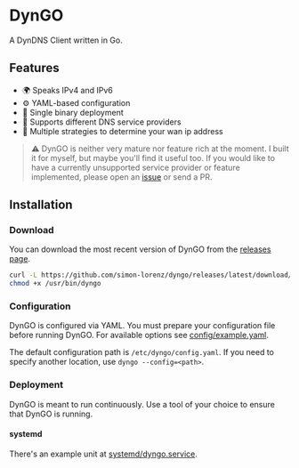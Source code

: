 # DynGO

A DynDNS Client written in Go.

## Features

- 🌍 Speaks IPv4 and IPv6
- ⚙️ YAML-based configuration
- 🥇 Single binary deployment
- 📗 Supports different DNS service providers
- 🔎 Multiple strategies to determine your wan ip address

> ⚠️ DynGO is neither very mature nor feature rich at the moment. I built it for myself, but maybe you'll find it useful too. If you would like to have a currently unsupported service provider or feature implemented, please open an [issue](https://github.com/simon-lorenz/dyngo/issues/new) or send a PR.

## Installation

### Download

You can download the most recent version of DynGO from the [releases page](https://github.com/simon-lorenz/dyngo/releases).

```bash
curl -L https://github.com/simon-lorenz/dyngo/releases/latest/download/dyngo-$(uname -m) -o /usr/bin/dyngo
chmod +x /usr/bin/dyngo
```

### Configuration

DynGO is configured via YAML. You must prepare your configuration file before running DynGO. For available options see [config/example.yaml](config/example.yaml).

The default configuration path is `/etc/dyngo/config.yaml`. If you need to specify another location, use `dyngo --config=<path>`.

### Deployment

DynGO is meant to run continuously. Use a tool of your choice to ensure that DynGO is running.

#### systemd

There's an example unit at [systemd/dyngo.service](systemd/dyngo.service).
